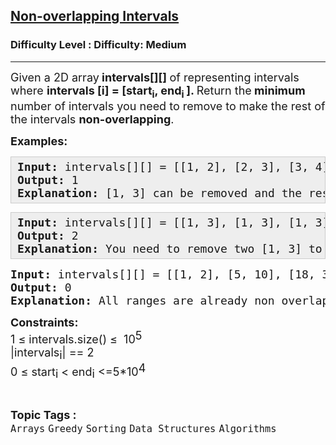 <h2><a href="https://www.geeksforgeeks.org/problems/non-overlapping-intervals/1?timeMachineDate=2024-12-10">Non-overlapping Intervals</a></h2><h3>Difficulty Level : Difficulty: Medium</h3><hr><div class="problems_problem_content__Xm_eO"><p><span style="font-size: 18px;">Given a 2D array<strong> intervals[][] </strong>of representing intervals where <strong>intervals [i] = [start<sub>i</sub>, end<sub>i </sub>]. </strong>Return the<strong> minimum</strong> number of intervals you need to remove to make the rest of the intervals <strong>non-overlapping</strong>.</span></p>
<p><span style="font-size: 18px;"><strong>Examples:</strong></span></p>
<pre style="background: #eeeeee; border: 1px solid #cccccc; padding: 5px 10px; --darkreader-inline-bgimage: initial; --darkreader-inline-bgcolor: #222426; --darkreader-inline-border-top: #3e4446; --darkreader-inline-border-right: #3e4446; --darkreader-inline-border-bottom: #3e4446; --darkreader-inline-border-left: #3e4446;"><span style="font-size: 18px;"><strong>Input: </strong>intervals[][] = [[1, 2], [2, 3], [3, 4], [1, 3]]<br><strong>Output: </strong>1<br><strong>Explanation:</strong> [1, 3] can be removed and the rest of the intervals are non-overlapping.</span></pre>
<pre style="background: #eeeeee; border: 1px solid #cccccc; padding: 5px 10px; --darkreader-inline-bgimage: initial; --darkreader-inline-bgcolor: #222426; --darkreader-inline-border-top: #3e4446; --darkreader-inline-border-right: #3e4446; --darkreader-inline-border-bottom: #3e4446; --darkreader-inline-border-left: #3e4446;"><span style="font-size: 18px;"><strong>Input: </strong>intervals[][] = [[1, 3], [1, 3], [1, 3]]<br><strong>Output:</strong> 2<br><strong>Explanation:</strong> You need to remove two [1, 3] to make the rest of the intervals non-overlapping.</span></pre>
<pre><strong><span style="font-size: 18px;">Input:</span></strong><span style="font-size: 18px;"> intervals[][] = [[1, 2], [5, 10], [18, 35], [40, 45]]<br><strong>Output: </strong>0<br><strong>Explanation: </strong>All ranges are already non overlapping.<br></span></pre>
<p><strong style="font-size: 18px;">Constraints:</strong><br><span style="font-size: large;">1 ≤ intervals.size() ≤&nbsp; 10</span><sup style="font-size: 18px;">5</sup><br><span style="font-size: large;">|intervals</span><sub style="font-size: 18px;">i</sub><span style="font-size: large;">|&nbsp;== 2</span><br><span style="font-size: large;">0 </span><span style="font-size: large;">≤ start</span><sub style="font-size: 18px;">i&nbsp;</sub><span style="font-size: large;">&lt; end</span><sub style="font-size: 18px;">i</sub><span style="font-size: large;">&nbsp;&lt;=5*10</span><sup style="font-size: 18px;">4</sup></p></div><br><p><span style=font-size:18px><strong>Topic Tags : </strong><br><code>Arrays</code>&nbsp;<code>Greedy</code>&nbsp;<code>Sorting</code>&nbsp;<code>Data Structures</code>&nbsp;<code>Algorithms</code>&nbsp;
